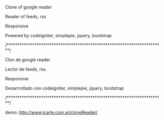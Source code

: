 Clone of google reader

Reader of feeds, rss

Responsive

Powered by codeigniter, simplepie, jquery, bootstrap

/*************************************************************************/

Clon de google reader

Lector de feeds, rss.

Responsive

Desarrrollado con codeigniter, simplepie, jquery, bootstrap

/*************************************************************************/

demo: http://www.jcarle.com.ar/cloneReader/
